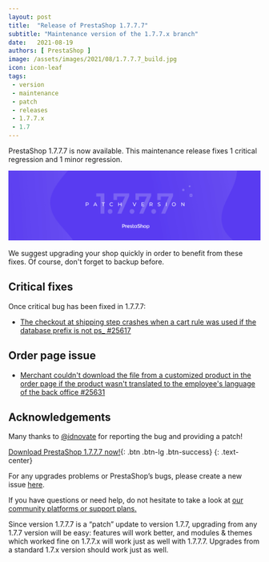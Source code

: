 ```yaml
---
layout: post
title:  "Release of PrestaShop 1.7.7.7"
subtitle: "Maintenance version of the 1.7.7.x branch"
date:   2021-08-19
authors: [ PrestaShop ]
image: /assets/images/2021/08/1.7.7.7_build.jpg
icon: icon-leaf
tags:
 - version
 - maintenance
 - patch
 - releases
 - 1.7.7.x
 - 1.7
---
```


PrestaShop 1.7.7.7 is now available. This maintenance release fixes 1 critical regression and 1 minor regression.

![1.7.7.7 is available!](/assets/images/2021/08/1.7.7.7_build.jpg)

We suggest upgrading your shop quickly in order to benefit from these fixes. Of course, don't forget to backup before.

## Critical fixes

Once critical bug has been fixed in 1.7.7.7:

- [The checkout at shipping step crashes when a cart rule was used if the database prefix is not ps_ #25617](https://github.com/PrestaShop/PrestaShop/issues/25617)

## Order page issue

- [Merchant couldn't download the file from a customized product in the order page if the product wasn't translated to the employee's language of the back office #25631](https://github.com/PrestaShop/PrestaShop/issues/25631)

## Acknowledgements

Many thanks to [@idnovate](https://github.com/idnovate) for reporting the bug and providing a patch!

[Download PrestaShop 1.7.7.7 now!](https://www.prestashop.com/en/download){: .btn .btn-lg .btn-success}
{: .text-center}

For any upgrades problems or PrestaShop’s bugs, please create a new issue [here](https://github.com/PrestaShop/PrestaShop/issues/new/choose).


If you have questions or need help, do not hesitate to take a look at [our community platforms or support plans.](https://devdocs.prestashop.com/1.7/faq/i-need-help/)

Since version 1.7.7.7 is a “patch” update to version 1.7.7, upgrading from any 1.7.7 version will be easy: features will work better, and modules & themes which worked fine on 1.7.7.x will work just as well with 1.7.7.7. Upgrades from a standard 1.7.x version should work just as well.
